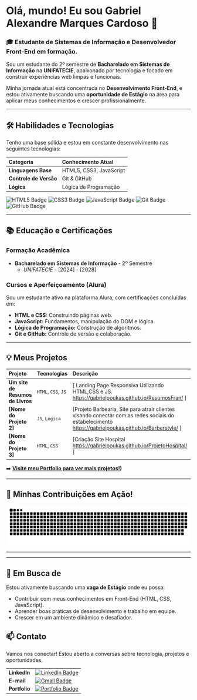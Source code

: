 # Olá, mundo! Eu sou  Gabriel Alexandre Marques Cardoso  👋

### 🎓 Estudante de Sistemas de Informação e Desenvolvedor Front-End em formação.

Sou um estudante do 2º semestre de **Bacharelado em Sistemas de Informação** na **UNIFATECIE**, apaixonado por tecnologia e focado em construir experiências web limpas e funcionais.

Minha jornada atual está concentrada no **Desenvolvimento Front-End**, e estou ativamente buscando uma **oportunidade de Estágio** na área para aplicar meus conhecimentos e crescer profissionalmente.

---

## 🛠️ Habilidades e Tecnologias

Tenho uma base sólida e estou em constante desenvolvimento nas seguintes tecnologias:

| Categoria | Conhecimento Atual |
| :--- | :--- |
| **Linguagens Base** | HTML5, CSS3, JavaScript |
| **Controle de Versão**| Git & GitHub |
| **Lógica** | Lógica de Programação |

<p>
  <img src="https://img.shields.io/badge/HTML5-E34F26?style=for-the-badge&logo=html5&logoColor=white" alt="HTML5 Badge"/>
  <img src="https://img.shields.io/badge/CSS3-1572B6?style=for-the-badge&logo=css3&logoColor=white" alt="CSS3 Badge"/>
  <img src="https://img.shields.io/badge/JavaScript-F7DF1E?style=for-the-badge&logo=javascript&logoColor=black" alt="JavaScript Badge"/>
  <img src="https://img.shields.io/badge/Git-F05032?style=for-the-badge&logo=git&logoColor=white" alt="Git Badge"/>
  <img src="https://img.shields.io/badge/GitHub-100000?style=for-the-badge&logo=github&logoColor=white" alt="GitHub Badge"/>
</p>

---

## 📚 Educação e Certificações

### Formação Acadêmica
* **Bacharelado em Sistemas de Informação** - 2º Semestre
    * *UNIFATECIE* - [2024] - [2028]

### Cursos e Aperfeiçoamento (Alura)
Sou um estudante ativo na plataforma Alura, com certificações concluídas em:

* **HTML e CSS:** Construindo páginas web.
* **JavaScript:** Fundamentos, manipulação do DOM e lógica.
* **Lógica de Programação:** Construção de algoritmos.
* **Git e GitHub:** Controle de versão e colaboração.

---

## 💡 Meus Projetos


| Projeto | Tecnologias | Descrição | Status |
| :--- | :--- | :--- | :--- |
| **Um site de Resumos de Livros** | `HTML`, `CSS`, `JS` | [ Landing Page Responsiva Utilizando HTML,CSS e JS.  https://gabrielpoukas.github.io/ResumosFran/ ] | Concluído |
| **[Nome do Projeto 2]** | `JS`, `Lógica` | [Projeto Barbearia, Site para atrair clientes visando conectar com as redes sociais do estabelecimento https://gabrielpoukas.github.io/Barberstyle/ ] | Concluído |
| **[Nome do Projeto 3]** | `HTML`, `CSS` | [Criação Site Hospital https://gabrielpoukas.github.io/ProjetoHospital/ ] | Em desenvolvimento  |

➡️ **[Visite meu Portfolio para ver mais projetos!](https://github.com/gabrielpoukas?tab=repositories))**

---

## 🐍 Minhas Contribuições em Ação!

<p align="center">
  <picture>
    <source media="(prefers-color-scheme: dark)" srcset="https://raw.githubusercontent.com/gabrielpoukas/gabrielpoukas/output/github-snake-dark.svg" />
    <source media="(prefers-color-scheme: light)" srcset="https://raw.githubusercontent.com/gabrielpoukas/gabrielpoukas/output/github-snake.svg" />
    <img alt="github snake" src="https://raw.githubusercontent.com/gabrielpoukas/gabrielpoukas/output/github-snake.svg" />
  </picture>
</p>

---

---

## 🎯 Em Busca de

Estou ativamente buscando uma **vaga de Estágio** onde eu possa:

* Contribuir com meus conhecimentos em Front-End (HTML, CSS, JavaScript).
* Aprender boas práticas de desenvolvimento e trabalho em equipe.
* Crescer em um ambiente dinâmico e desafiador.

## 📫 Contato

Vamos nos conectar! Estou aberto a conversas sobre tecnologia, projetos e oportunidades.

| | |
| :--- | :--- |
| **LinkedIn** | [![LinkedIn Badge](https://img.shields.io/badge/-LinkedIn-0077B5?style=flat-square&logo=Linkedin&logoColor=white)](https://www.linkedin.com/in/gabriel-alexandre-marques-cardoso-0041101ab/) |
| **E-mail** | [![Gmail Badge](https://img.shields.io/badge/-Email-D14836?style=flat-square&logo=Gmail&logoColor=white)](mailto:gabrielcardoso13@gmail.com) |
| **Portfolio** | [![Portfolio Badge](https://img.shields.io/badge/-Portfolio-FF7700?style=flat-square&logo=About.me&logoColor=white)](https://gabrielpoukas.github.io/portifolioti/) |
